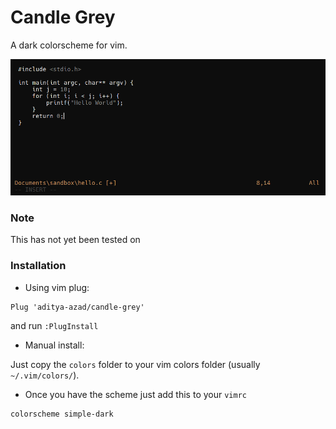# Candle Grey

A dark colorscheme for vim.

![screenshot](screenshot.png)

### Note

This has not yet been tested on

### Installation

- Using vim plug:

```
Plug 'aditya-azad/candle-grey'
```

and run `:PlugInstall`

- Manual install:

Just copy the `colors` folder to your vim colors folder (usually `~/.vim/colors/`).

- Once you have the scheme just add this to your `vimrc`

```
colorscheme simple-dark
```
